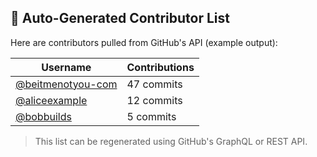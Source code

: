 ## 🔄 Auto-Generated Contributor List

Here are contributors pulled from GitHub's API (example output):

| Username         | Contributions |
|------------------|----------------|
| [@beitmenotyou-com](https://github.com/beitmenotyou-com) | 47 commits |
| [@aliceexample](https://github.com/aliceexample)         | 12 commits |
| [@bobbuilds](https://github.com/bobbuilds)               | 5 commits  |

> This list can be regenerated using GitHub's GraphQL or REST API.
